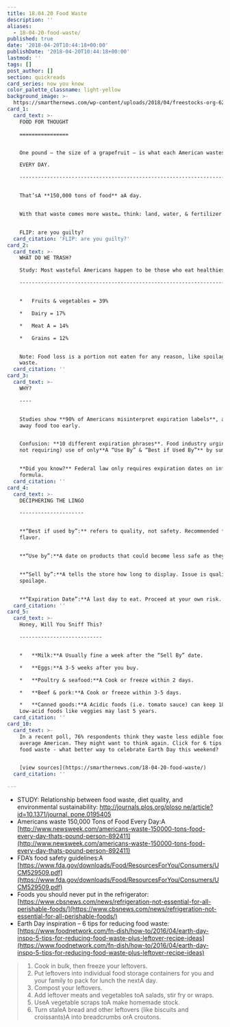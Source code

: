```yaml
---
title: 18.04.20 Food Waste
description: ''
aliases:
  - 18-04-20-food-waste/
published: true
date: '2018-04-20T10:44:18+00:00'
publishDate: '2018-04-20T10:44:18+00:00'
lastmod: ''
tags: []
post_author: []
section: quickreads
card_series: now you know
color_palette_classname: light-yellow
background_image: >-
  https://smarthernews.com/wp-content/uploads/2018/04/freestocks-org-626892-unsplash-scaled.jpg
card_1:
  card_text: >-
    FOOD FOR THOUGHT

    ================


    One pound – the size of a grapefruit – is what each American wastes  

    EVERY DAY.

    --------------------------------------------------------------------------------


    That’sA **150,000 tons of food** aA day.


    With that waste comes more waste… think: land, water, & fertilizer.


    FLIP: are you guilty?
  card_citation: 'FLIP: are you guilty?'
card_2:
  card_text: >-
    WHAT DO WE TRASH?  

    Study: Most wasteful Americans happen to be those who eat healthiest.

    -----------------------------------------------------------------------------------------


    *   Fruits & vegetables = 39%

    *   Dairy = 17%

    *   Meat A = 14%

    *   Grains = 12%


    Note: Food loss is a portion not eaten for any reason, like spoilage & plate
    waste.
  card_citation: ''
card_3:
  card_text: >-
    WHY?

    ----


    Studies show **90% of Americans misinterpret expiration labels**, and throw
    away food too early.


    Confusion: **10 different expiration phrases**. Food industry urging (but
    not requiring) use of only**A “Use By” & “Best if Used By”** by summer 18.


    **Did you know?** Federal law only requires expiration dates on infant
    formula.
  card_citation: ''
card_4:
  card_text: >-
    DECIPHERING THE LINGO

    ---------------------


    **“Best if used by”:** refers to quality, not safety. Recommended for
    flavor.


    **“Use by”:**A date on products that could become less safe as they age.


    **“Sell by”:**A tells the store how long to display. Issue is quality not
    spoilage.


    **“Expiration Date”:**A last day to eat. Proceed at your own risk.
  card_citation: ''
card_5:
  card_text: >-
    Honey, Will You Sniff This?

    ---------------------------


    *   **Milk:**A Usually fine a week after the “Sell By” date.

    *   **Eggs:**A 3-5 weeks after you buy.

    *   **Poultry & seafood:**A Cook or freeze within 2 days.

    *   **Beef & pork:**A Cook or freeze within 3-5 days.

    *   **Canned goods:**A Acidic foods (i.e. tomato sauce) can keep 18 months.
    Low-acid foods like veggies may last 5 years.
  card_citation: ''
card_10:
  card_text: >-
    In a recent poll, 76% respondents think they waste less edible food than the
    average American. They might want to think again. Click for 6 tips to reduce
    food waste - what better way to celebrate Earth Day this weekend?


    [view sources](https://smarthernews.com/18-04-20-food-waste/)
  card_citation: ''

---
```

*   STUDY: Relationship between food waste, diet quality, and environmental sustainability: [http://journals.plos.org/ploso ne/article?id=10.1371/journal. pone.0195405](http://journals.plos.org/plosone/article?id=10.1371/journal.pone.0195405)
*   Americans waste 150,000 Tons of Food Every Day:A [http://www.newsweek.com/americans-waste-150000-tons-food-every-day-thats-pound-person-892411](http://www.newsweek.com/americans-waste-150000-tons-food-every-day-thats-pound-person-892411)
*   FDA’s food safety guidelines:A [https://www.fda.gov/downloads/Food/ResourcesForYou/Consumers/UCM529509.pdf](https://www.fda.gov/downloads/Food/ResourcesForYou/Consumers/UCM529509.pdf)
*   Foods you should never put in the refrigerator: [https://www.cbsnews.com/news/refrigeration-not-essential-for-all-perishable-foods/](https://www.cbsnews.com/news/refrigeration-not-essential-for-all-perishable-foods/)
*   Earth Day inspiration – 6 tips for reducing food waste: [https://www.foodnetwork.com/fn-dish/how-to/2016/04/earth-day-inspo-5-tips-for-reducing-food-waste-plus-leftover-recipe-ideas](https://www.foodnetwork.com/fn-dish/how-to/2016/04/earth-day-inspo-5-tips-for-reducing-food-waste-plus-leftover-recipe-ideas)

> 1.  Cook in bulk, then freeze your leftovers.
> 2.  Put leftovers into individual food storage containers for you and your family to pack for lunch the nextA day.
> 3.  Compost your leftovers.
> 4.  Add leftover meats and vegetables toA salads, stir fry or wraps.
> 5.  UseA vegetable scraps toA make homemade stock.
> 6.  Turn staleA bread and other leftovers (like biscuits and croissants)A into breadcrumbs orA croutons.